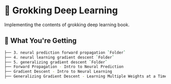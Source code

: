 # 🎥 Grokking Deep Learning
Implementing the contents of grokking deep learning book.

## 💁 What You're Getting
```bash
├── 3. neural prediction forward propagation `Folder`
├── 4. neural learning gradient descent `Folder`
├── 5. generalizing gradient descent `Folder`
├── Forward Propagation - Intro to Neural Prediction
├── Gradient Descent - Intro to Neural Learning 
├── Generalizing Gradient Descent - Learning Multiple Weights at a Time
```
